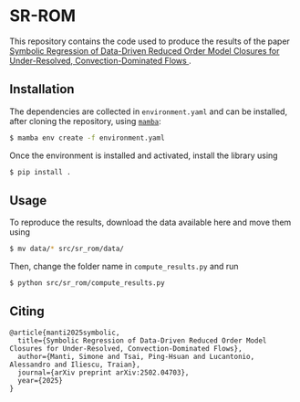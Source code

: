 # SR-ROM
This repository contains the code used to produce the results of the paper [Symbolic Regression of Data-Driven Reduced Order Model Closures for Under-Resolved, Convection-Dominated Flows
](https://arxiv.org/abs/2502.04703v1).

## Installation
The dependencies are collected in `environment.yaml` and can be installed, after cloning the repository, using [`mamba`]("https://github.com/mamba-org/mamba"):
```bash
$ mamba env create -f environment.yaml
```

Once the environment is installed and activated, install the library using

```bash
$ pip install .
```

## Usage
To reproduce the results, download the data available here and move them using

```bash
$ mv data/* src/sr_rom/data/
```


Then, change the folder name in `compute_results.py` and run
```bash
$ python src/sr_rom/compute_results.py
```

## Citing
```
@article{manti2025symbolic,
  title={Symbolic Regression of Data-Driven Reduced Order Model Closures for Under-Resolved, Convection-Dominated Flows},
  author={Manti, Simone and Tsai, Ping-Hsuan and Lucantonio, Alessandro and Iliescu, Traian},
  journal={arXiv preprint arXiv:2502.04703},
  year={2025}
}
```
